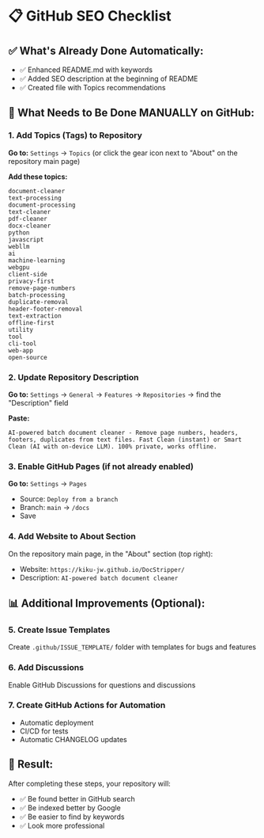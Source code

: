 # 📋 GitHub SEO Checklist

## ✅ What's Already Done Automatically:
- ✅ Enhanced README.md with keywords
- ✅ Added SEO description at the beginning of README
- ✅ Created file with Topics recommendations

## 🔧 What Needs to Be Done MANUALLY on GitHub:

### 1. Add Topics (Tags) to Repository
**Go to:** `Settings` → `Topics` (or click the gear icon next to "About" on the repository main page)

**Add these topics:**
```
document-cleaner
text-processing
document-processing
text-cleaner
pdf-cleaner
docx-cleaner
python
javascript
webllm
ai
machine-learning
webgpu
client-side
privacy-first
remove-page-numbers
batch-processing
duplicate-removal
header-footer-removal
text-extraction
offline-first
utility
tool
cli-tool
web-app
open-source
```

### 2. Update Repository Description
**Go to:** `Settings` → `General` → `Features` → `Repositories` → find the "Description" field

**Paste:**
```
AI-powered batch document cleaner - Remove page numbers, headers, footers, duplicates from text files. Fast Clean (instant) or Smart Clean (AI with on-device LLM). 100% private, works offline.
```

### 3. Enable GitHub Pages (if not already enabled)
**Go to:** `Settings` → `Pages`
- Source: `Deploy from a branch`
- Branch: `main` → `/docs`
- Save

### 4. Add Website to About Section
On the repository main page, in the "About" section (top right):
- Website: `https://kiku-jw.github.io/DocStripper/`
- Description: `AI-powered batch document cleaner`

## 📊 Additional Improvements (Optional):

### 5. Create Issue Templates
Create `.github/ISSUE_TEMPLATE/` folder with templates for bugs and features

### 6. Add Discussions
Enable GitHub Discussions for questions and discussions

### 7. Create GitHub Actions for Automation
- Automatic deployment
- CI/CD for tests
- Automatic CHANGELOG updates

## 🎯 Result:
After completing these steps, your repository will:
- ✅ Be found better in GitHub search
- ✅ Be indexed better by Google
- ✅ Be easier to find by keywords
- ✅ Look more professional
